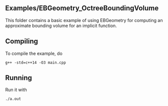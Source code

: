 Examples/EBGeometry_OctreeBoundingVolume
----------------------------------------

This folder contains a basic example of using EBGeometry for computing an approximate bounding volume for an implicit function. 

Compiling
---------

To compile the example, do

    g++ -std=c++14 -O3 main.cpp

Running
-------

Run it with

    ./a.out
